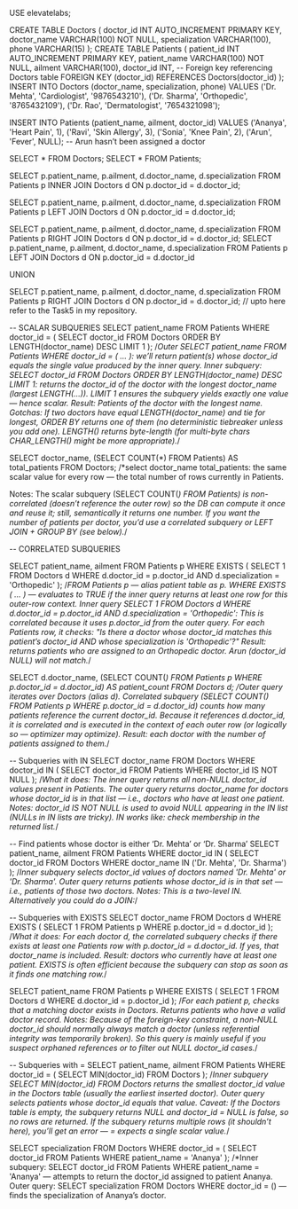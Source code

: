 USE elevatelabs;

CREATE TABLE Doctors (
    doctor_id INT AUTO_INCREMENT PRIMARY KEY,
    doctor_name VARCHAR(100) NOT NULL,
    specialization VARCHAR(100),
    phone VARCHAR(15)
);
CREATE TABLE Patients (
    patient_id INT AUTO_INCREMENT PRIMARY KEY,
    patient_name VARCHAR(100) NOT NULL,
    ailment VARCHAR(100),
    doctor_id INT,                               -- Foreign key referencing Doctors table
    FOREIGN KEY (doctor_id) REFERENCES Doctors(doctor_id)
);
INSERT INTO Doctors (doctor_name, specialization, phone) VALUES
('Dr. Mehta', 'Cardiologist', '9876543210'),
('Dr. Sharma', 'Orthopedic', '8765432109'),
('Dr. Rao', 'Dermatologist', '7654321098');

INSERT INTO Patients (patient_name, ailment, doctor_id) VALUES
('Ananya', 'Heart Pain', 1),
('Ravi', 'Skin Allergy', 3),
('Sonia', 'Knee Pain', 2),
('Arun', 'Fever', NULL);         -- Arun hasn’t been assigned a doctor

SELECT * FROM Doctors;
SELECT * FROM Patients;

SELECT 
    p.patient_name,
    p.ailment,
    d.doctor_name,
    d.specialization
FROM Patients p
INNER JOIN Doctors d ON p.doctor_id = d.doctor_id;

SELECT 
    p.patient_name,
    p.ailment,
    d.doctor_name,
    d.specialization
FROM Patients p
LEFT JOIN Doctors d ON p.doctor_id = d.doctor_id;

SELECT 
    p.patient_name,
    p.ailment,
    d.doctor_name,
    d.specialization
FROM Patients p
RIGHT JOIN Doctors d ON p.doctor_id = d.doctor_id;
SELECT 
    p.patient_name,
    p.ailment,
    d.doctor_name,
    d.specialization
FROM Patients p
LEFT JOIN Doctors d ON p.doctor_id = d.doctor_id

UNION

SELECT 
    p.patient_name,
    p.ailment,
    d.doctor_name,
    d.specialization
FROM Patients p
RIGHT JOIN Doctors d ON p.doctor_id = d.doctor_id;     // upto here refer to the Task5 in my repository.



-- SCALAR SUBQUERIES
SELECT patient_name
FROM Patients
WHERE doctor_id = (
      SELECT doctor_id
      FROM Doctors
      ORDER BY LENGTH(doctor_name) DESC
      LIMIT 1
);
/*Outer SELECT patient_name FROM Patients WHERE doctor_id = ( ... ): we’ll return patient(s) whose doctor_id equals the single value produced by the inner query.
Inner subquery:
SELECT doctor_id FROM Doctors ORDER BY LENGTH(doctor_name) DESC LIMIT 1: returns the doctor_id of the doctor with the longest doctor_name (largest LENGTH(...)). LIMIT 1 ensures the subquery yields exactly one value — hence scalar.
Result: Patients of the doctor with the longest name.
Gotchas:
If two doctors have equal LENGTH(doctor_name) and tie for longest, ORDER BY returns one of them (no deterministic tiebreaker unless you add one).
LENGTH() returns byte-length (for multi-byte chars CHAR_LENGTH() might be more appropriate).*/



SELECT 
    doctor_name,
    (SELECT COUNT(*) FROM Patients) AS total_patients
FROM Doctors;
/*select doctor_name
total_patients: the same scalar value for every row — the total number of rows currently in Patients.

Notes:
The scalar subquery (SELECT COUNT(*) FROM Patients) is non-correlated (doesn’t reference the outer row) so the DB can compute it once and reuse it; still, semantically it returns one number.
If you want the number of patients per doctor, you’d use a correlated subquery or LEFT JOIN + GROUP BY (see below).*/



-- CORRELATED SUBQUERIES

SELECT patient_name, ailment
FROM Patients p
WHERE EXISTS (
      SELECT 1
      FROM Doctors d
      WHERE d.doctor_id = p.doctor_id
      AND d.specialization = 'Orthopedic'
);
/*FROM Patients p — alias patient table as p.
WHERE EXISTS ( ... ) — evaluates to TRUE if the inner query returns at least one row for this outer-row context.
Inner query SELECT 1 FROM Doctors d WHERE d.doctor_id = p.doctor_id AND d.specialization = 'Orthopedic':
This is correlated because it uses p.doctor_id from the outer query.
For each Patients row, it checks: "Is there a doctor whose doctor_id matches this patient’s doctor_id AND whose specialization is 'Orthopedic'?"
Result: returns patients who are assigned to an Orthopedic doctor. Arun (doctor_id NULL) will not match.*/



SELECT d.doctor_name,
       (SELECT COUNT(*) 
        FROM Patients p 
        WHERE p.doctor_id = d.doctor_id) AS patient_count
FROM Doctors d;
/*Outer query iterates over Doctors (alias d).
Correlated subquery (SELECT COUNT(*) FROM Patients p WHERE p.doctor_id = d.doctor_id) counts how many patients reference the current doctor_id. Because it references d.doctor_id, it is correlated and is executed in the context of each outer row (or logically so — optimizer may optimize).
Result: each doctor with the number of patients assigned to them.*/


-- Subqueries with IN
SELECT doctor_name
FROM Doctors
WHERE doctor_id IN (
      SELECT doctor_id
      FROM Patients
      WHERE doctor_id IS NOT NULL
);
/*What it does: The inner query returns all non-NULL doctor_id values present in Patients. The outer query returns doctor_name for doctors whose doctor_id is in that list — i.e., doctors who have at least one patient.
Notes: doctor_id IS NOT NULL is used to avoid NULL appearing in the IN list (NULLs in IN lists are tricky). IN works like: check membership in the returned list.*/

-- Find patients whose doctor is either ‘Dr. Mehta’ or ‘Dr. Sharma’
SELECT patient_name, ailment
FROM Patients
WHERE doctor_id IN (
      SELECT doctor_id
      FROM Doctors
      WHERE doctor_name IN ('Dr. Mehta', 'Dr. Sharma')
);
/*Inner subquery selects doctor_id values of doctors named 'Dr. Mehta' or 'Dr. Sharma'. Outer query returns patients whose doctor_id is in that set — i.e., patients of those two doctors.
Notes: This is a two-level IN. Alternatively you could do a JOIN:*/

-- Subqueries with EXISTS
SELECT doctor_name
FROM Doctors d
WHERE EXISTS (
      SELECT 1
      FROM Patients p
      WHERE p.doctor_id = d.doctor_id
);
/*What it does: For each doctor d, the correlated subquery checks if there exists at least one Patients row with p.doctor_id = d.doctor_id. If yes, that doctor_name is included.
Result: doctors who currently have at least one patient. EXISTS is often efficient because the subquery can stop as soon as it finds one matching row.*/


SELECT patient_name
FROM Patients p
WHERE EXISTS (
      SELECT 1
      FROM Doctors d
      WHERE d.doctor_id = p.doctor_id
);
/*For each patient p, checks that a matching doctor exists in Doctors. Returns patients who have a valid doctor record.
Notes: Because of the foreign-key constraint, a non-NULL doctor_id should normally always match a doctor (unless referential integrity was temporarily broken). So this query is mainly useful if you suspect orphaned references or to filter out NULL doctor_id cases.*/


-- Subqueries with =
SELECT patient_name, ailment
FROM Patients
WHERE doctor_id = (
      SELECT MIN(doctor_id) FROM Doctors
);
/*Inner subquery SELECT MIN(doctor_id) FROM Doctors returns the smallest doctor_id value in the Doctors table (usually the earliest inserted doctor). Outer query selects patients whose doctor_id equals that value.
Caveat: If the Doctors table is empty, the subquery returns NULL and doctor_id = NULL is false, so no rows are returned. If the subquery returns multiple rows (it shouldn’t here), you’ll get an error — = expects a single scalar value.*/

SELECT specialization
FROM Doctors
WHERE doctor_id = (
      SELECT doctor_id
      FROM Patients
      WHERE patient_name = 'Ananya'
);
/*Inner subquery: SELECT doctor_id FROM Patients WHERE patient_name = 'Ananya' — attempts to return the doctor_id assigned to patient Ananya.
Outer query: SELECT specialization FROM Doctors WHERE doctor_id = (<that value>) — finds the specialization of Ananya’s doctor.
